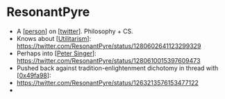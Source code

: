 # ResonantPyre
- A [[person]] on [[twitter]]. Philosophy + CS.
- Knows about [[Utilitarism]]: https://twitter.com/ResonantPyre/status/1280602641123299329
- Perhaps into [[Peter Singer]]: https://twitter.com/ResonantPyre/status/1280610015397609473
- Pushed back against tradition-enlightenment dichotomy in thread with [[0x49fa98]]:
- https://twitter.com/ResonantPyre/status/1263213576153477122
- 

[//begin]: # "Autogenerated link references for markdown compatibility"
[person]: person.md "Person"
[twitter]: twitter.md "Twitter"
[Utilitarism]: utilitarism.md "Utilitarism"
[Peter Singer]: peter-singer.md "Peter Singer"
[0x49fa98]: 0x49fa98.md "0x49fa98"
[//end]: # "Autogenerated link references"